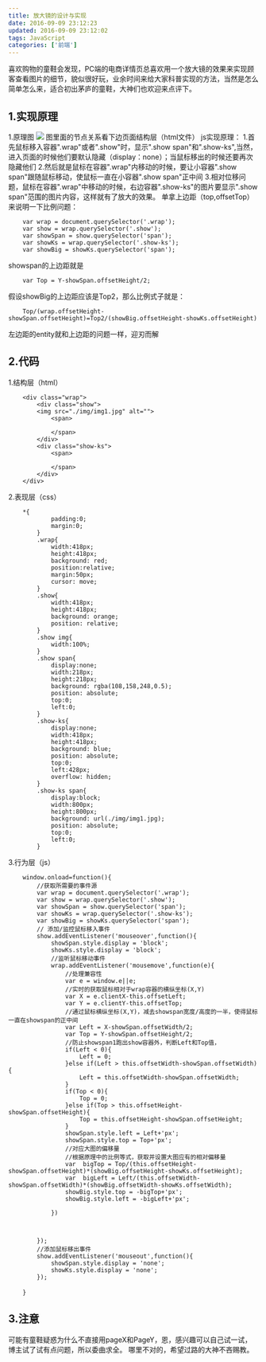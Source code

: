 ```yaml
---
title: 放大镜的设计与实现
date: 2016-09-09 23:12:23
updated: 2016-09-09 23:12:02
tags: JavaScript
categories: ['前端']
---
```

喜欢购物的童鞋会发现，PC端的电商详情页总喜欢用一个放大镜的效果来实现顾客查看图片的细节，貌似很好玩，业余时间来给大家科普实现的方法，当然是怎么简单怎么来，适合初出茅庐的童鞋，大神们也欢迎来点评下。
<!--more-->
## 1.实现原理
1.原理图
<img src="./shili01.png">
图里面的节点关系看下边页面结构层（html文件）
js实现原理：
1.首先鼠标移入容器".wrap"或者".show"时，显示".show span"和".show-ks",当然，进入页面的时候他们要默认隐藏（display：none）；当鼠标移出的时候还要再次隐藏他们
2.然后就是鼠标在容器".wrap"内移动的时候，要让小容器".show span"跟随鼠标移动，使鼠标一直在小容器".show span"正中间
3.相对位移问题，鼠标在容器".wrap"中移动的时候，右边容器".show-ks"的图片要显示".show span"范围的图片内容，这样就有了放大的效果。
单拿上边距（top,offsetTop）来说明一下比例问题：

```
	var wrap = document.querySelector('.wrap');
	var show = wrap.querySelector('.show');
	var showSpan = show.querySelector('span');
	var showKs = wrap.querySelector('.show-ks');
	var showBig = showKs.querySelector('span');
```
showspan的上边距就是

```
	var Top = Y-showSpan.offsetHeight/2;
```
假设showBig的上边距应该是Top2，那么比例式子就是：


```
	Top/(wrap.offsetHeight-showSpan.offsetHeight)=Top2/(showBig.offsetHeight-showKs.offsetHeight)

```
左边距的entity就和上边距的问题一样，迎刃而解
## 2.代码

1.结构层（html）

```
	<div class="wrap">
		<div class="show">
		<img src="./img/img1.jpg" alt="">
			<span>
				
			</span>
		</div>
		<div class="show-ks">
			<span>
				
			</span>
		</div>
	</div>
```


2.表现层（css）

```
	*{
			padding:0;
			margin:0;
		}
		.wrap{
			width:418px;
			height:418px;
			background: red;
			position:relative;
			margin:50px;
			cursor: move;
		}
		.show{
			width:418px;
			height:418px;
			background: orange;
			position: relative;
		}
		.show img{
			width:100%;
		}
		.show span{
			display:none;
			width:218px;
			height:218px;
			background: rgba(108,158,248,0.5);
			position: absolute;
			top:0;
			left:0;
		}
		.show-ks{
			display:none;
			width:418px;
			height:418px;
			background: blue;
			position: absolute;
			top:0;
			left:428px;
			overflow: hidden;
		}
		.show-ks span{
			display:block;
			width:800px;
			height:800px;
			background: url(./img/img1.jpg);
			position: absolute;
			top:0;
			left:0;
		}   
```

3.行为层（js）

```
	window.onload=function(){
		//获取所需要的事件源
		var wrap = document.querySelector('.wrap');
		var show = wrap.querySelector('.show');
		var showSpan = show.querySelector('span');
		var showKs = wrap.querySelector('.show-ks');
		var showBig = showKs.querySelector('span');
		// 添加/监控鼠标移入事件
		show.addEventListener('mouseover',function(){
			showSpan.style.display = 'block';
			showKs.style.display = 'block';
			//监听鼠标移动事件
			wrap.addEventListener('mousemove',function(e){
				//处理兼容性
				var e = window.e||e;
				//实时的获取鼠标相对于wrap容器的横纵坐标(X,Y)
				var X = e.clientX-this.offsetLeft;
				var Y = e.clientY-this.offsetTop;
				//通过鼠标横纵坐标(X,Y)，减去showspan宽度/高度的一半，使得鼠标一直在showspan的正中间
				var Left = X-showSpan.offsetWidth/2;
				var Top = Y-showSpan.offsetHeight/2;
				//防止showspan1跑出show容器外，判断Left和Top值，
				if(Left < 0){
					Left = 0;
				}else if(Left > this.offsetWidth-showSpan.offsetWidth){
					Left = this.offsetWidth-showSpan.offsetWidth;
				}
				if(Top < 0){
					Top = 0;
				}else if(Top > this.offsetHeight-showSpan.offsetHeight){
					Top = this.offsetHeight-showSpan.offsetHeight;
				}
				showSpan.style.left = Left+'px';
				showSpan.style.top = Top+'px';
				//对应大图的偏移量
 				//根据原理中的比例等式，获取并设置大图应有的相对偏移量
				var  bigTop = Top/(this.offsetHeight-showSpan.offsetHeight)*(showBig.offsetHeight-showKs.offsetHeight);
				var  bigLeft = Left/(this.offsetWidth-showSpan.offsetWidth)*(showBig.offsetWidth-showKs.offsetWidth);
				showBig.style.top = -bigTop+'px';
				showBig.style.left = -bigLeft+'px';
				
			})
			
			
			
		});
		//添加鼠标移出事件
		show.addEventListener('mouseout',function(){
			showSpan.style.display = 'none';
			showKs.style.display = 'none';
		});
		
	}　　　
```

## 3.注意
可能有童鞋疑惑为什么不直接用pageX和PageY，恩，感兴趣可以自己试一试，博主试了试有点问题，所以委曲求全。
哪里不对的，希望过路的大神不吝赐教。

